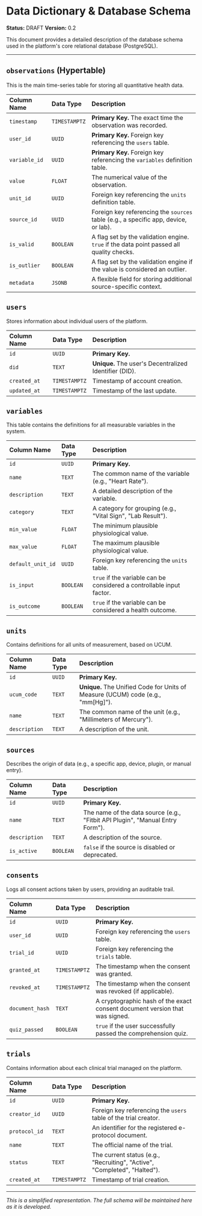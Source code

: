 # Data Dictionary & Database Schema

**Status:** DRAFT
**Version:** 0.2

This document provides a detailed description of the database schema used in the platform's core relational database (PostgreSQL).

---

## `observations` (Hypertable)

This is the main time-series table for storing all quantitative health data.

| Column Name | Data Type | Description |
| :--- | :--- | :--- |
| `timestamp` | `TIMESTAMPTZ` | **Primary Key.** The exact time the observation was recorded. |
| `user_id` | `UUID` | **Primary Key.** Foreign key referencing the `users` table. |
| `variable_id` | `UUID` | **Primary Key.** Foreign key referencing the `variables` definition table. |
| `value` | `FLOAT` | The numerical value of the observation. |
| `unit_id` | `UUID` | Foreign key referencing the `units` definition table. |
| `source_id` | `UUID` | Foreign key referencing the `sources` table (e.g., a specific app, device, or lab). |
| `is_valid` | `BOOLEAN` | A flag set by the validation engine. `true` if the data point passed all quality checks. |
| `is_outlier`| `BOOLEAN` | A flag set by the validation engine if the value is considered an outlier. |
| `metadata` | `JSONB` | A flexible field for storing additional source-specific context. |

## `users`

Stores information about individual users of the platform.

| Column Name | Data Type | Description |
| :--- | :--- | :--- |
| `id` | `UUID` | **Primary Key.** |
| `did` | `TEXT` | **Unique.** The user's Decentralized Identifier (DID). |
| `created_at`| `TIMESTAMPTZ` | Timestamp of account creation. |
| `updated_at`| `TIMESTAMPTZ` | Timestamp of the last update. |

## `variables`

This table contains the definitions for all measurable variables in the system.

| Column Name | Data Type | Description |
| :--- | :--- | :--- |
| `id` | `UUID` | **Primary Key.** |
| `name` | `TEXT` | The common name of the variable (e.g., "Heart Rate"). |
| `description`| `TEXT` | A detailed description of the variable. |
| `category` | `TEXT` | A category for grouping (e.g., "Vital Sign", "Lab Result"). |
| `min_value` | `FLOAT` | The minimum plausible physiological value. |
| `max_value` | `FLOAT` | The maximum plausible physiological value. |
| `default_unit_id` | `UUID` | Foreign key referencing the `units` table. |
| `is_input` | `BOOLEAN`| `true` if the variable can be considered a controllable input factor. |
| `is_outcome`| `BOOLEAN` | `true` if the variable can be considered a health outcome. |

## `units`

Contains definitions for all units of measurement, based on UCUM.

| Column Name | Data Type | Description |
| :--- | :--- | :--- |
| `id` | `UUID` | **Primary Key.** |
| `ucum_code` | `TEXT` | **Unique.** The Unified Code for Units of Measure (UCUM) code (e.g., "mm[Hg]"). |
| `name` | `TEXT` | The common name of the unit (e.g., "Millimeters of Mercury"). |
| `description`| `TEXT` | A description of the unit. |

## `sources`

Describes the origin of data (e.g., a specific app, device, plugin, or manual entry).

| Column Name | Data Type | Description |
| :--- | :--- | :--- |
| `id` | `UUID` | **Primary Key.** |
| `name` | `TEXT` | The name of the data source (e.g., "Fitbit API Plugin", "Manual Entry Form"). |
| `description`| `TEXT` | A description of the source. |
| `is_active` | `BOOLEAN` | `false` if the source is disabled or deprecated. |

## `consents`

Logs all consent actions taken by users, providing an auditable trail.

| Column Name | Data Type | Description |
| :--- | :--- | :--- |
| `id` | `UUID` | **Primary Key.** |
| `user_id` | `UUID` | Foreign key referencing the `users` table. |
| `trial_id` | `UUID` | Foreign key referencing the `trials` table. |
| `granted_at`| `TIMESTAMPTZ` | The timestamp when the consent was granted. |
| `revoked_at`| `TIMESTAMPTZ` | The timestamp when the consent was revoked (if applicable). |
| `document_hash` | `TEXT` | A cryptographic hash of the exact consent document version that was signed. |
| `quiz_passed` | `BOOLEAN` | `true` if the user successfully passed the comprehension quiz. |

## `trials`

Contains information about each clinical trial managed on the platform.

| Column Name | Data Type | Description |
| :--- | :--- | :--- |
| `id` | `UUID` | **Primary Key.** |
| `creator_id`| `UUID` | Foreign key referencing the `users` table of the trial creator. |
| `protocol_id`|`TEXT` | An identifier for the registered e-protocol document. |
| `name` | `TEXT` | The official name of the trial. |
| `status` | `TEXT` | The current status (e.g., "Recruiting", "Active", "Completed", "Halted"). |
| `created_at`| `TIMESTAMPTZ`| Timestamp of trial creation. |

---
*This is a simplified representation. The full schema will be maintained here as it is developed.*
